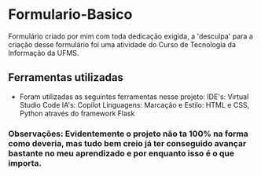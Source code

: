 # Formulario-Basico

Formulário criado por mim com toda dedicação exigida, a 'desculpa' para a criação desse formulário foi uma atividade do Curso de Tecnologia da Informação da UFMS.

## Ferramentas utilizadas

- Foram utilizadas as seguintes ferramentas nesse projeto:
IDE's: Virtual Studio Code
IA's: Copilot
Linguagens: Marcação e Estilo: HTML e CSS, Python através do framework Flask

### Observações: Evidentemente o projeto não ta 100% na forma como deveria, mas tudo bem creio já ter conseguido avançar bastante no meu aprendizado e por enquanto isso é o que importa.
